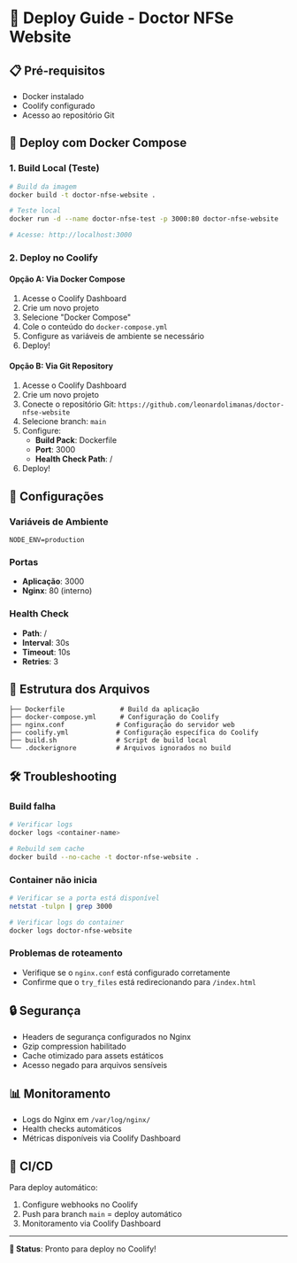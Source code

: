 # 🚀 Deploy Guide - Doctor NFSe Website

## 📋 Pré-requisitos

- Docker instalado
- Coolify configurado
- Acesso ao repositório Git

## 🐳 Deploy com Docker Compose

### 1. Build Local (Teste)

```bash
# Build da imagem
docker build -t doctor-nfse-website .

# Teste local
docker run -d --name doctor-nfse-test -p 3000:80 doctor-nfse-website

# Acesse: http://localhost:3000
```

### 2. Deploy no Coolify

#### Opção A: Via Docker Compose
1. Acesse o Coolify Dashboard
2. Crie um novo projeto
3. Selecione "Docker Compose"
4. Cole o conteúdo do `docker-compose.yml`
5. Configure as variáveis de ambiente se necessário
6. Deploy!

#### Opção B: Via Git Repository
1. Acesse o Coolify Dashboard
2. Crie um novo projeto
3. Conecte o repositório Git: `https://github.com/leonardolimanas/doctor-nfse-website`
4. Selecione branch: `main`
5. Configure:
   - **Build Pack**: Dockerfile
   - **Port**: 3000
   - **Health Check Path**: /
6. Deploy!

## 🔧 Configurações

### Variáveis de Ambiente
```env
NODE_ENV=production
```

### Portas
- **Aplicação**: 3000
- **Nginx**: 80 (interno)

### Health Check
- **Path**: /
- **Interval**: 30s
- **Timeout**: 10s
- **Retries**: 3

## 📁 Estrutura dos Arquivos

```
├── Dockerfile              # Build da aplicação
├── docker-compose.yml      # Configuração do Coolify
├── nginx.conf             # Configuração do servidor web
├── coolify.yml            # Configuração específica do Coolify
├── build.sh               # Script de build local
└── .dockerignore          # Arquivos ignorados no build
```

## 🛠️ Troubleshooting

### Build falha
```bash
# Verificar logs
docker logs <container-name>

# Rebuild sem cache
docker build --no-cache -t doctor-nfse-website .
```

### Container não inicia
```bash
# Verificar se a porta está disponível
netstat -tulpn | grep 3000

# Verificar logs do container
docker logs doctor-nfse-website
```

### Problemas de roteamento
- Verifique se o `nginx.conf` está configurado corretamente
- Confirme que o `try_files` está redirecionando para `/index.html`

## 🔒 Segurança

- Headers de segurança configurados no Nginx
- Gzip compression habilitado
- Cache otimizado para assets estáticos
- Acesso negado para arquivos sensíveis

## 📊 Monitoramento

- Logs do Nginx em `/var/log/nginx/`
- Health checks automáticos
- Métricas disponíveis via Coolify Dashboard

## 🔄 CI/CD

Para deploy automático:
1. Configure webhooks no Coolify
2. Push para branch `main` = deploy automático
3. Monitoramento via Coolify Dashboard

---

**🎯 Status**: Pronto para deploy no Coolify!
